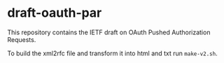 # draft-oauth-par

This repository contains the IETF draft on OAuth Pushed Authorization Requests.

To build the xml2rfc file and transform it into html and txt run `make-v2.sh`.
